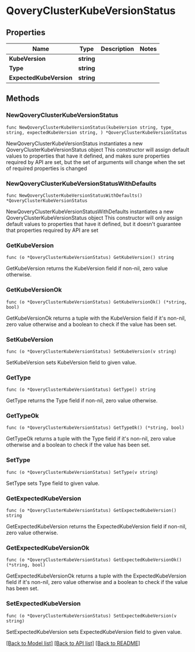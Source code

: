 # QoveryClusterKubeVersionStatus

## Properties

Name | Type | Description | Notes
------------ | ------------- | ------------- | -------------
**KubeVersion** | **string** |  | 
**Type** | **string** |  | 
**ExpectedKubeVersion** | **string** |  | 

## Methods

### NewQoveryClusterKubeVersionStatus

`func NewQoveryClusterKubeVersionStatus(kubeVersion string, type_ string, expectedKubeVersion string, ) *QoveryClusterKubeVersionStatus`

NewQoveryClusterKubeVersionStatus instantiates a new QoveryClusterKubeVersionStatus object
This constructor will assign default values to properties that have it defined,
and makes sure properties required by API are set, but the set of arguments
will change when the set of required properties is changed

### NewQoveryClusterKubeVersionStatusWithDefaults

`func NewQoveryClusterKubeVersionStatusWithDefaults() *QoveryClusterKubeVersionStatus`

NewQoveryClusterKubeVersionStatusWithDefaults instantiates a new QoveryClusterKubeVersionStatus object
This constructor will only assign default values to properties that have it defined,
but it doesn't guarantee that properties required by API are set

### GetKubeVersion

`func (o *QoveryClusterKubeVersionStatus) GetKubeVersion() string`

GetKubeVersion returns the KubeVersion field if non-nil, zero value otherwise.

### GetKubeVersionOk

`func (o *QoveryClusterKubeVersionStatus) GetKubeVersionOk() (*string, bool)`

GetKubeVersionOk returns a tuple with the KubeVersion field if it's non-nil, zero value otherwise
and a boolean to check if the value has been set.

### SetKubeVersion

`func (o *QoveryClusterKubeVersionStatus) SetKubeVersion(v string)`

SetKubeVersion sets KubeVersion field to given value.


### GetType

`func (o *QoveryClusterKubeVersionStatus) GetType() string`

GetType returns the Type field if non-nil, zero value otherwise.

### GetTypeOk

`func (o *QoveryClusterKubeVersionStatus) GetTypeOk() (*string, bool)`

GetTypeOk returns a tuple with the Type field if it's non-nil, zero value otherwise
and a boolean to check if the value has been set.

### SetType

`func (o *QoveryClusterKubeVersionStatus) SetType(v string)`

SetType sets Type field to given value.


### GetExpectedKubeVersion

`func (o *QoveryClusterKubeVersionStatus) GetExpectedKubeVersion() string`

GetExpectedKubeVersion returns the ExpectedKubeVersion field if non-nil, zero value otherwise.

### GetExpectedKubeVersionOk

`func (o *QoveryClusterKubeVersionStatus) GetExpectedKubeVersionOk() (*string, bool)`

GetExpectedKubeVersionOk returns a tuple with the ExpectedKubeVersion field if it's non-nil, zero value otherwise
and a boolean to check if the value has been set.

### SetExpectedKubeVersion

`func (o *QoveryClusterKubeVersionStatus) SetExpectedKubeVersion(v string)`

SetExpectedKubeVersion sets ExpectedKubeVersion field to given value.



[[Back to Model list]](../README.md#documentation-for-models) [[Back to API list]](../README.md#documentation-for-api-endpoints) [[Back to README]](../README.md)


